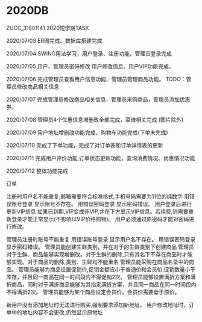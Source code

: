 # 2020DB
 ZUCC_31801141 2020短学期TASK


2020/07/03 ER图完成、数据库搭建完成

2020/07/04 SWING用法学习，用户登录、注册功能，管理员登录完成  

2020/07/05 用户、管理员密码修改 用户修改信息、用户VIP功能完成。

2020/07/06 完成管理员查看用户信息功能、管理员管理商品功能。 TODO：管理员修改商品相关信息

2020/07/07 完成管理员修改商品相关信息，管理员采购商品，管理员添加优惠券。

2020/07/08 管理员4个优惠信息增删改全部完成，菜谱相关完成 (图片除外)

2020/07/09 用户地址增删改功能完成，购物车功能完成(下单未完成)

2020/07/10 完成了下单功能，完成了对订单表和订单详情表的更新                      

2020/07/11 完成用户评价功能,订单状态更新功能，查询消费情况、优惠情况功能

2020/07/12 整体功能完成

订单


注册时用户名不能重复,邮箱需要符合标准格式,手机号码需要为11位的纯数字
用错误账号登录 显示账号不存在。
用错误密码登录 显示密码错误。
用户登录后进行更新VIP信息 如果已到期,VIP变成非VIP,并在下方显示VIP信息。若续费,则需要重新登录才能正常显示(不影响以VIP价格购物)。
用户必须通过原密码才能对密码进行修改。

管理员注册时账号不能重复
用错误账号登录 显示用户名不存在。
用错误密码登录 显示密码错误。
管理员能创建生鲜类别，并在对于的生鲜类别下创建商品
管理员对于生鲜、商品能够实现增删改。对于生鲜的删除,只有其名下不存在商品时才能够实现。对于商品的删除,类别、生鲜均不能重名
管理员能采购在商品名录中的商品。
管理员能够为商品设置促销价,促销金额应小于普通价和会员价,促销数量小于库存，并且同一商品在同一时间段内不得促销2次。
管理员能够设置满折方案和满折商品，同时对于满折商品能够为其指定满折方案，并且同一商品在同一时间段内不得满折2次。
管理员能够为某个商品设定会员价，会员价需要低于原价。

新用户没有添加地址时无法进行购买,强制要求添加新地址。
用户修改地址时，订单中的地址内容不会更改,仍然显示原地址
